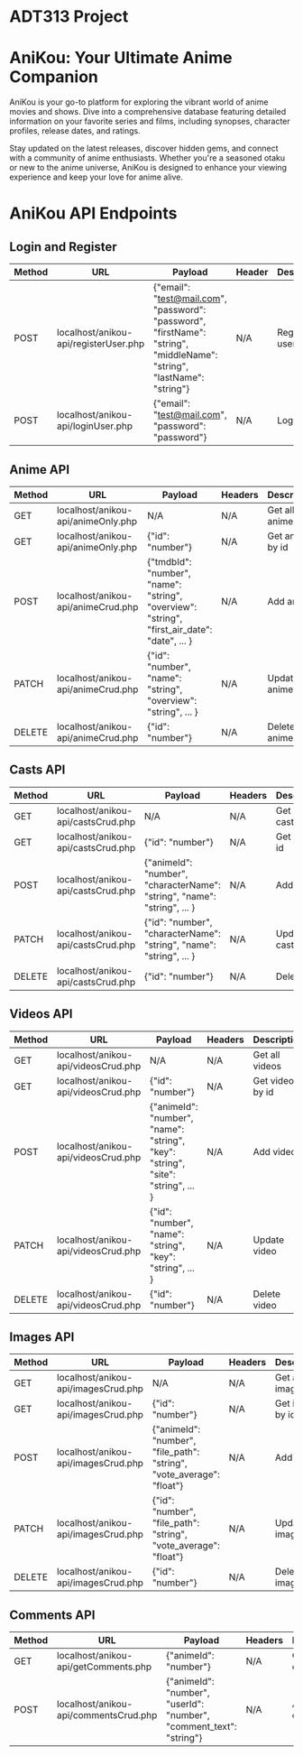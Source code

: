 # ADT313 Project

# AniKou: Your Ultimate Anime Companion

AniKou is your go-to platform for exploring the vibrant world of anime movies and shows. Dive into a comprehensive database featuring detailed information on your favorite series and films, including synopses, character profiles, release dates, and ratings.

Stay updated on the latest releases, discover hidden gems, and connect with a community of anime enthusiasts. Whether you're a seasoned otaku or new to the anime universe, AniKou is designed to enhance your viewing experience and keep your love for anime alive.

# AniKou API Endpoints

## Login and Register
| Method  | URL                                   | Payload                                                                               | Header | Description       |
|---------|---------------------------------------|---------------------------------------------------------------------------------------|--------|-------------------|
| POST    | localhost/anikou-api/registerUser.php         | {"email": "test@mail.com", "password": "password", "firstName": "string", "middleName": "string", "lastName": "string"} | N/A    | Register user     |
| POST    | localhost/anikou-api/loginUser.php            | {"email": "test@mail.com", "password": "password"}                                    | N/A    | Login user        |

## Anime API
| Method | URL                               | Payload                                                                 | Headers | Description       |
|--------|---------------------------------------|------------------------------------------------------------------------------|---------|-------------------|
| GET    | localhost/anikou-api/animeOnly.php    | N/A                                                                          | N/A     | Get all animes    |
| GET    | localhost/anikou-api/animeOnly.php    | {"id": "number"}                                                             | N/A     | Get anime by id   |
| POST   | localhost/anikou-api/animeCrud.php    | {"tmdbId": "number", "name": "string", "overview": "string", "first_air_date": "date", ... } | N/A     | Add anime         |
| PATCH  | localhost/anikou-api/animeCrud.php    | {"id": "number", "name": "string", "overview": "string", ... }               | N/A     | Update anime      |
| DELETE | localhost/anikou-api/animeCrud.php    | {"id": "number"}                                                             | N/A     | Delete anime      |

## Casts API
| Method | URL                               | Payload                                                                 | Headers | Description       |
|--------|---------------------------------------|------------------------------------------------------------------------------|---------|-------------------|
| GET    | localhost/anikou-api/castsCrud.php    | N/A                                                                          | N/A     | Get all casts     |
| GET    | localhost/anikou-api/castsCrud.php    | {"id": "number"}                                                             | N/A     | Get cast by id    |
| POST   | localhost/anikou-api/castsCrud.php    | {"animeId": "number", "characterName": "string", "name": "string", ... }     | N/A     | Add cast          |
| PATCH  | localhost/anikou-api/castsCrud.php    | {"id": "number", "characterName": "string", "name": "string", ... }          | N/A     | Update cast       |
| DELETE | localhost/anikou-api/castsCrud.php    | {"id": "number"}                                                             | N/A     | Delete cast       |

## Videos API
| Method | URL                               | Payload                                                                 | Headers | Description       |
|--------|---------------------------------------|------------------------------------------------------------------------------|---------|-------------------|
| GET    | localhost/anikou-api/videosCrud.php   | N/A                                                                          | N/A     | Get all videos    |
| GET    | localhost/anikou-api/videosCrud.php   | {"id": "number"}                                                             | N/A     | Get video by id   |
| POST   | localhost/anikou-api/videosCrud.php   | {"animeId": "number", "name": "string", "key": "string", "site": "string", ... } | N/A  | Add video         |
| PATCH  | localhost/anikou-api/videosCrud.php   | {"id": "number", "name": "string", "key": "string", ... }                    | N/A     | Update video      |
| DELETE | localhost/anikou-api/videosCrud.php   | {"id": "number"}                                                             | N/A     | Delete video      |

## Images API
| Method | URL                               | Payload                                                                 | Headers | Description       |
|--------|---------------------------------------|------------------------------------------------------------------------------|---------|-------------------|
| GET    | localhost/anikou-api/imagesCrud.php   | N/A                                                                          | N/A     | Get all images    |
| GET    | localhost/anikou-api/imagesCrud.php   | {"id": "number"}                                                             | N/A     | Get image by id   |
| POST   | localhost/anikou-api/imagesCrud.php   | {"animeId": "number", "file_path": "string", "vote_average": "float"}        | N/A     | Add image         |
| PATCH  | localhost/anikou-api/imagesCrud.php   | {"id": "number", "file_path": "string", "vote_average": "float"}             | N/A     | Update image      |
| DELETE | localhost/anikou-api/imagesCrud.php   | {"id": "number"}                                                             | N/A     | Delete image      |

## Comments API
| Method | URL                               | Payload                                                                 | Headers | Description       |
|--------|---------------------------------------|------------------------------------------------------------------------------|---------|-------------------|
| GET    | localhost/anikou-api/getComments.php  | {"animeId": "number"}                                                        | N/A     | Get comments      |
| POST   | localhost/anikou-api/commentsCrud.php | {"animeId": "number", "userId": "number", "comment_text": "string"}          | N/A     | Add comment       |

